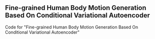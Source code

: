## Fine-grained Human Body Motion Generation Based On Conditional Variational Autoencoder


Code for "Fine-grained Human Body Motion Generation Based On Conditional Variational Autoencoder"
